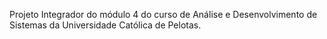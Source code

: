 Projeto Integrador do módulo 4 do curso de Análise e Desenvolvimento de Sistemas da Universidade Católica de Pelotas.
